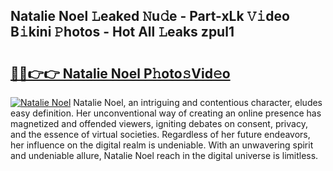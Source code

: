 ## Natalie Noel 𝙻eaked 𝙽u𝚍e - Part-xLk 𝚅𝚒deo B𝚒kini 𝙿hotos - Hot All 𝙻eaks zpul1

# <h2><a href="http://ld2hay7.urlbe.top/?page=Natalie+Noel">🔗🔗👉👉 Natalie Noel P𝚑oto𝚜Vid𝚎o</a></h2>

[![Natalie Noel](https://i.imgur.com/eBuTRDB.gif)](http://ld2hay7.urlbe.top/?page=Natalie+Noel)
Natalie Noel, an intriguing and contentious character, eludes easy definition. Her unconventional way of creating an online presence has magnetized and offended viewers, igniting debates on consent, privacy, and the essence of virtual societies. Regardless of her future endeavors, her influence on the digital realm is undeniable. With an unwavering spirit and undeniable allure, Natalie Noel reach in the digital universe is limitless.

